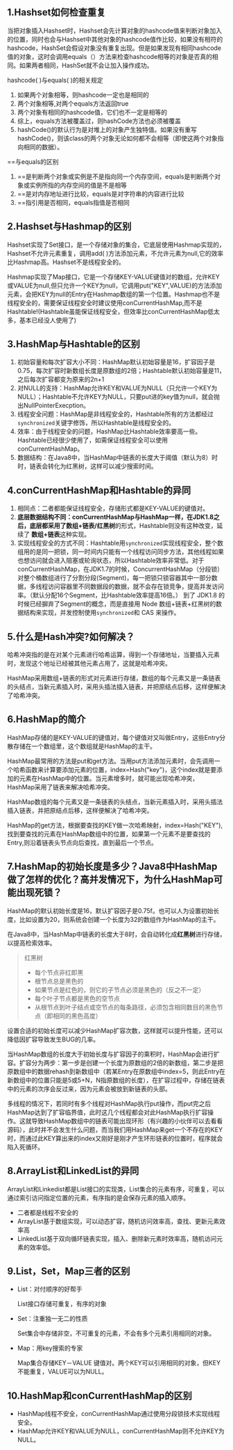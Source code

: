 ##  1.Hashset如何检查重复

当把对象插入Hashset时，Hashset会先计算对象的hashcode值来判断对象加入的位置，同时也会与Hashset中其他对象的hashcode值作比较，如果没有相符的hashcode，HashSet会假设对象没有重复出现。但是如果发现有相同hashcode值的对象，这时会调用equals（）方法来检查hashcode相等的对象是否真的相同。如果两者相同，HashSet就不会让加入操作成功。

hashcode( )与equals( )的相关规定

1. 如果两个对象相等，则hashcode一定也是相同的
2. 两个对象相等,对两个equals方法返回true
3. 两个对象有相同的hashcode值，它们也不一定是相等的
4. 综上，equals方法被覆盖过，则hashCode方法也必须被覆盖
5. hashCode()的默认行为是对堆上的对象产生独特值。如果没有重写hashCode()，则该class的两个对象无论如何都不会相等（即使这两个对象指向相同的数据）。

==与equals的区别

1. ==是判断两个对象或实例是不是指向同一个内存空间，equals是判断两个对象或实例所指的内存空间的值是不是相等
2. ==是对内存地址进行比较，equals是对字符串的内容进行比较
3. ==指引用是否相同，equals指值是否相同

## 2.Hashset与Hashmap的区别
Hashset实现了Set接口，是一个存储对象的集合，它底层使用Hashmap实现的，Hashset不允许元素重复，调用add( )方法添加元素，不允许元素为null,它的效率比Hashmap高。Hashset不是线程安全的。

Hashmap实现了Map接口，它是一个存储KEY-VALUE键值对的数组，允许KEY或VALUE为null,但只允许一个KEY为null，它调用put("KEY",VALUE)的方法添加元素，会把KEY为null的Entry在Hashmap数组的第一个位置。Hashmap也不是线程安全的，需要保证线程安全时建议使用conCurrentHashMap,而不是Hashtable!(Hashtable虽能保证线程安全，但效率比conCurrentHashMap低太多，基本已经没人使用了)

## 3.HashMap与Hashtable的区别

1. 初始容量和每次扩容大小不同：HashMap默认初始容量是16，扩容因子是0.75，每次扩容时新数组长度是原数组的2倍；Hashtable默认初始容量是11，之后每次扩容都变为原来的2n+1
2. 对NULL的支持：HashMap允许KEY和VALUE为NULL（只允许一个KEY为NULL）；Hashtable不允许KEY为NULL，只要put进的key值为null，就会抛出NullPointerExecption。
3. 线程安全问题：HashMap是非线程安全的，Hashtable所有的方法都经过`synchronized`关键字修饰，所以Hashtable是线程安全的。
4. 效率：由于线程安全的问题，HashMap比Hashtable效率要高一些。Hashtable已经很少使用了，如需保证线程安全可以使用conCurrentHashMap。
5. 数据结构：在Java8中，当HashMap中链表的长度大于阈值（默认为8）时时，链表会转化为红黑树，这样可以减少搜索时间。

## 4.conCurrentHashMap和Hashtable的异同
1. 相同点：二者都能保证线程安全，存储形式都是KEY-VALUE的键值对。
2. **底层数据结构不同：**conCurrentHashMap与HashMap一样，在JDK1.8之后，底层都采用了**数组+链表/红黑树**的形式，Hashtable则没有这种改变，延续了 **数组+链表**这种实现。
3. 实现线程安全的方式不同：Hashtable用`synchronized`实现线程安全，整个数组用的是同一把锁，同一时间内只能有一个线程访问同步方法，其他线程如果也想访问就会进入阻塞或轮询状态，所以Hashtable效率非常低。对于conCurrentHashMap，在JDK1.7的时候，ConcurrentHashMap（分段锁） 对整个桶数组进行了分割分段(Segment)，每一把锁只锁容器其中一部分数据，多线程访问容器里不同数据段的数据，就不会存在锁竞争，提高并发访问率。（默认分配16个Segment，比Hashtable效率提高16倍。） 到了 JDK1.8 的时候已经摒弃了Segment的概念，而是直接用 Node 数组+链表+红黑树的数据结构来实现，并发控制使用` synchronized `和 CAS 来操作。

## 5.什么是Hash冲突?如何解决？
哈希冲突指的是在对某个元素进行哈希运算，得到一个存储地址，当要插入元素时，发现这个地址已经被其他元素占用了，这就是哈希冲突。

HashMap采用数组+链表的形式对元素进行存储，数组的每个元素又是一条链表的头结点，当新元素插入时，采用头插法插入链表，并把原结点后移，这样便解决了哈希冲突。

## 6.HashMap的简介
HashMap存储的是KEY-VALUE的键值对，每个键值对又叫做Entry，这些Entry分散存储在一个数组里，这个数组就是HashMap的主干。

HashMap最常用的方法是put和get方法。当用put方法添加元素时，会先调用一个哈希函数来计算要添加元素的位置，index=Hash("key")，这个index就是要添加的元素在HashMap中的位置。当元素增多时，就可能出现哈希冲突，HashMap采用了链表来解决哈希冲突。

HashMap数组的每个元素又是一条链表的头结点，当新元素插入时，采用头插法插入链表，并把原结点后移，这样便解决了哈希冲突。

HashMap的get方法，根据要查找的KEY做一次哈希映射，index=Hash("KEY"),找到要查找的元素在HashMap数组中的位置，如果第一个元素不是要查找的Entry,则沿着链表头节点向后查找，直到最后一个节点。

## 7.HashMap的初始长度是多少？Java8中HashMap做了怎样的优化？高并发情况下，为什么HashMap可能出现死锁？

HashMap的默认初始长度是16，默认扩容因子是0.75f。也可以人为设置初始长度，比如设置为20，则系统会创建一个长度为32的数组作为HashMap的主干。

在Java8中，当HashMap中链表的长度大于8时，会自动转化成**红黑树**进行存储，以提高检索效率。


> 红黑树
> 
>   - 每个节点非红即黑
>   - 根节点总是黑色的
>   - 如果节点是红色的，则它的子节点必须是黑色的（反之不一定）
>   - 每个叶子节点都是黑色的空节点
>   - 从根节点到叶子结点或空节点的每条路径，必须包含相同数目的黑色节点（即相同的黑色高度）

设置合适的初始长度可以减少HashMap扩容次数，这样就可以提升性能，还可以降低因扩容导致发生BUG的几率。

当HashMap数组的长度大于初始长度与扩容因子的乘积时，HashMap会进行扩容。扩容分为两步：第一步是创建一个长度为原数组的2倍的新数组，第二步是把原数组中的数据rehash到新数组中（若某Entry在原数组中index=5，则此Entry在新数组中的位置只能是5或5+N，N指原数组的长度），在扩容过程中，存储在链表中的元素的次序会反过来，因为元素会被放到新链表的头部。

多线程的情况下，若同时有多个线程对HashMap执行put操作，而put完之后HashMap达到了扩容临界值，此时这几个线程都会对此HashMap执行扩容操作。这就导致HashMap数组中的链表可能出现环形（有兴趣的小伙伴可以去看看源码），此时并不会发生什么问题，而当我们用HashMap来get一个不存在的KEY时，而通过此KEY算出来的index又刚好是刚才产生环形链表的位置时，程序就会陷入死循环。

## 8.ArrayList和LinkedList的异同
ArrayList和Linkedist都是List接口的实现类，List集合的元素有序，可重复，可以通过索引访问指定位置的元素，有序指的是会保存元素的插入顺序。

- 二者都是线程不安全的
- ArrayList基于数组实现，可以动态扩容，随机访问效率高，查找、更新元素效率高
- LinkedList基于双向循环链表实现，插入、删除新元素时效率高，随机访问元素的效率低。

## 9.List，Set，Map三者的区别

- List：对付顺序的好帮手

  List接口存储可重复，有序的对象

- Set：注重独一无二的性质

  Set集合中存储非空，不可重复的元素，不会有多个元素引用相同的对象。

- Map：用key搜索的专家

  Map集合存储KEY－VALUE 键值对。两个KEY可以引用相同的对象，但KEY不能重复，VALUE可以为NULL。

## 10.HashMap和conCurrentHashMap的区别

- HashMap线程不安全，conCurrentHashMap通过使用分段锁技术实现线程安全。
- HashMap允许KEY和VALUE为NULL，conCurrentHashMap则不允许KEY为NULL。
